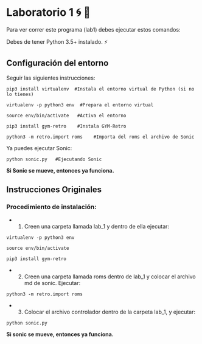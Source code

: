 # Laboratorio 1 :cyclone: :metal:

Para ver correr este programa (lab1) debes ejecutar estos comandos:

Debes de tener Python 3.5+ instalado. :zap:

## Configuración del entorno

Seguir las siguientes instrucciones:

```shell
pip3 install virtualenv  #Instala el entorno virtual de Python (si no lo tienes)

virtualenv -p python3 env  #Prepara el entorno virtual

source env/bin/activate   #Activa el entorno

pip3 install gym-retro    #Instala GYM-Retro

python3 -m retro.import roms    #Importa del roms el archivo de Sonic
```

Ya puedes ejecutar Sonic:
```shell
python sonic.py   #Ejecutando Sonic
```

**Si Sonic se mueve, entonces ya funciona.**

## Instrucciones Originales

### Procedimiento de instalación:

- 1. Creen una carpeta llamada lab_1 y dentro de ella ejecutar:
```shell
virtualenv -p python3 env

source env/bin/activate

pip3 install gym-retro
```
- 2. Creen una carpeta llamada roms dentro de lab_1 y colocar el archivo md de sonic. Ejecutar:
```shell
python3 -m retro.import roms
```

- 3. Colocar el archivo controlador dentro de la carpeta lab_1, y ejecutar:
```shell
python sonic.py
```
**Si sonic se mueve, entonces ya funciona.**

